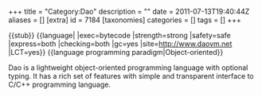 +++
title = "Category:Dao"
description = ""
date = 2011-07-13T19:40:44Z
aliases = []
[extra]
id = 7184
[taxonomies]
categories = []
tags = []
+++

{{stub}}
{{language|
|exec=bytecode
|strength=strong
|safety=safe
|express=both
|checking=both
|gc=yes
|site=http://www.daovm.net
|LCT=yes}}
{{language programming paradigm|Object-oriented}}

Dao is a lightweight object-oriented programming language
with optional typing. It has a rich set of features with
simple and transparent interface to C/C++ programming language.
